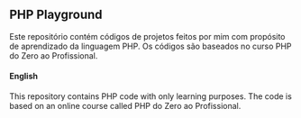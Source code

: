 ## PHP Playground

Este repositório contém códigos de projetos feitos por mim com propósito de aprendizado da linguagem PHP. Os códigos são baseados no curso PHP do Zero ao Profissional.

#### English

This repository contains PHP code with only learning purposes. The code is based on an online course called PHP do Zero ao Profissional.